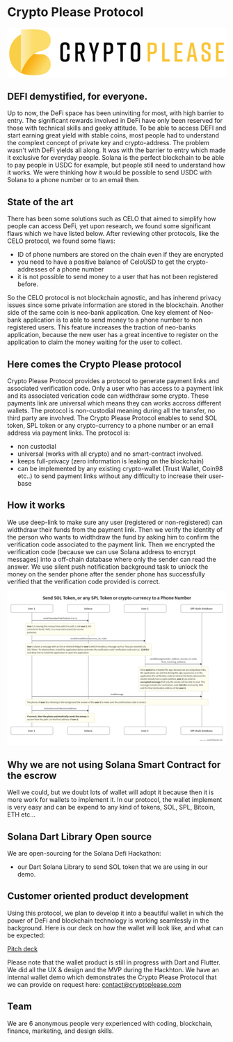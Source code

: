 # Crypto Please Protocol

![Logo](HORIZONTAL-Black-Gold.png)

## DEFI demystified, for everyone.

Up to now, the DeFi space has been uninviting for most, with high barrier to entry. The significant rewards involved in DeFi have only been reserved for those with technical skills and geeky attitude. To be able to access DEFI and start earning great yield with stable coins, most people had to understand the complext concept of private key and crypto-address. The problem wasn't with DeFi yields all along. It was with the barrier to entry which made it exclusive for everyday people.
Solana is the perfect blockchain to be able to pay people in USDC for example, but people still need to understand how it works.
We were thinking how it would be possible to send USDC with Solana to a phone number or to an email then.

## State of the art
There has been some solutions such as CELO that aimed to simplify how people can access DeFi, yet upon research, we found some significant flaws which we have listed below. After reviewing other protocols, like the CELO protocol, we found some flaws:
- ID of phone numbers are stored on the chain even if they are encrypted
- you need to have a positive balance of CeloUSD to get the crypto-addresses of a phone number
- it is not possible to send money to a user that has not been registered before.

So the CELO protocol is not blockchain agnostic, and has inherend privacy issues since some private information are stored in the blockchain.
Another side of the same coin is neo-bank application. One key element of Neo-bank application is to able to send money to a phone number to non registered users. This feature increases the traction of neo-banks application, because the new user has a great incentive to register on the application to claim the money waiting for the user to collect.

## Here comes the Crypto Please protocol
Crypto Please Protocol provides a protocol to generate payment links and associated verification code. Only a user who has access to a payment link and its associated verication code can widthdraw some crypto. These payments link are universal which means they can works accross different wallets. The protocol is non-custodial meaning during all the transfer, no third party are involved.
The Crypto Please Protocol enables to send SOL token, SPL token or any crypto-currency to a phone number or an email address via payment links. The protocol is:
- non custodial
- universal (works with all crypto) and no smart-contract involved.
- keeps full-privacy (zero information is leaking on the blockchain)
- can be implemented by any existing crypto-wallet (Trust Wallet, Coin98 etc..) to send payment links without any difficulty to increase their user-base

## How it works
We use deep-link to make sure any user (registered or non-registered) can widthdraw their funds from the payment link. Then we verify the identity of the person who wants to widthdraw the fund by asking him to confirm the verification code associated to the payment link. Then we encrypted the verification code (because we can use Solana address to encrypt messages) into a off-chain database where only the sender can read the answer. We use silent push notification background task to unlock the money on the sender phone after the sender phone has successfully verified that the verification code provided is correct.

![Schema](52a7fdfc4a40bb32eeae7529e6385813.png)

## Why we are not using Solana Smart Contract for the escrow
Well we could, but we doubt lots of wallet will adopt it because then it is more work for wallets to implement it. In our protocol, the wallet implement is very easy and can be expend to any kind of tokens, SOL, SPL, Bitcoin, ETH etc...

## Solana Dart Library Open source
We are open-sourcing for the Solana Defi Hackathon:
- our Dart Solana Library to send SOL token that we are using in our demo.

## Customer oriented product development
Using this protocol, we plan to develop it into a beautiful wallet in which the power of DeFi and blockchain technology is working seamlessly in the background. Here is our deck on how the wallet will look like, and what can be expected:

[Pitch deck](CryptoPlease-Defi-Solana.pdf)

Please note that the wallet product is still in progress with Dart and Flutter. We did all the UX & design and the MVP during the Hackhton. We have an internal wallet demo which demonstrates the Crypto Please Protocol that we can provide on request here: contact@cryptoplease.com

## Team
We are 6 anonymous people very experienced with coding, blockchain, finance, marketing, and design skills.
